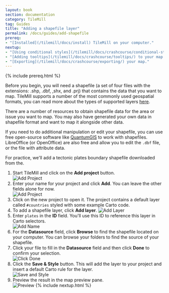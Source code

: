 ```yaml
---
layout: book
section: documentation
category: TileMill
tag: Guides
title: "Adding a shapefile layer"
permalink: /docs/guides/add-shapefile
prereq:
- "[Installed](/tilemill/docs/install) TileMill on your computer."
nextup:
- "[Using conditional styles](/tilemill/docs/crashcourse/conditional-styles/) to control the appearance of points based on data."
- "[Adding tooltips](/tilemill/docs/crashcourse/tooltips/) to your map."
- "[Exporting](/tilemill/docs/crashcourse/exporting/) your map."
---
```


{% include prereq.html %}

Before you begin, you will need a shapefile (a set of four files with the extensions: .shp, .dbf, ,shx, and .prj) that contains the data that you want to map. TileMill supports a number of the most commonly used geospatial formats, you can read more about the types of supported layers [here](http://mapbox.com/tilemill/docs/manual/adding-layers/).  

There are a number of resources to obtain shapefile data for the area or issue you want to map. You may also have generated your own data in shapefile format and want to map it alongside other data.  

If you need to do additional manipulation or edit your shapefile, you can use free open-source software like [QuantumGIS](http://www.qgis.org/) to work with shapefiles. LibreOffice (or OpenOffice) are also free and allow you to edit the `.dbf` file, or the file with attribute data.  

For practice, we'll add a tectonic plates boundary shapefile downloaded from the.  

1. Start TileMill and click on the **Add project** button.  
![Add Project](/tilemill/assets/pages/shapefile-1.png)
2. Enter your name for your project and click **Add**. You can leave the other fields alone for now.  
![Add Project](/tilemill/assets/pages/shapefile-2.png)
3. Click on the new project to open it. The project contains a default layer called `#countries` styled with some example Carto code.
4. To add a shapefile layer, click **Add layer**. 
![Add Layer](/tilemill/assets/pages/shapefile-4.png)
5. Enter `plates` in the **ID** field. You'll use this ID to reference this layer in Carto selectors.  
![Add Name](/tilemill/assets/pages/shapefile-5.png)
6. For the **Datasource** field, click **Browse** to find the shapefile located on your computer. You can browse your folders to find the source of your shapefile.  
7. Click your file to fill in the **Datasource** field and then click **Done** to confirm your selection.  
![Click Done](/tilemill/assets/pages/shapefile-7.png)
8. Click the **Save & Style** button. This will add the layer to your project and insert a default Carto rule for the layer.  
![Save and Style](/tilemill/assets/pages/shapefile-8.png)
9. Preview the result in the map preview pane.  
![Preview](/tilemill/assets/pages/shapefile-9.png)
{% include nextup.html %}